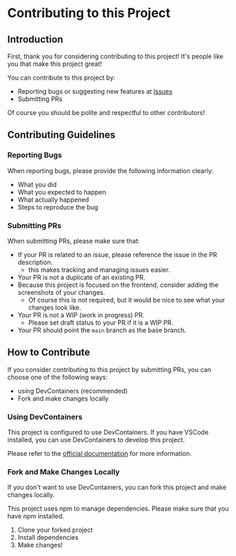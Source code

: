 # Contributing to this Project

## Introduction

First, thank you for considering contributing to this project! It's people like you that make this project great!

You can contribute to this project by:

- Reporting bugs or suggesting new features at [Issues](https://github.com/Secret-Society-Braid/imas-cord-hub/issues)
- Submitting PRs

Of course you should be polite and respectful to other contributors!

## Contributing Guidelines

### Reporting Bugs

When reporting bugs, please provide the following information clearly:

- What you did
- What you expected to happen
- What actually happened
- Steps to reproduce the bug

### Submitting PRs

When submitting PRs, please make sure that:

- If your PR is related to an issue, please reference the issue in the PR description.
  - this makes tracking and managing issues easier.
- Your PR is not a duplicate of an existing PR.
- Because this project is focused on the frontend, consider adding the screenshots of your changes.
  - Of course this is not required, but it would be nice to see what your changes look like.
- Your PR is not a WIP (work in progress) PR.
  - Please set draft status to your PR if it is a WIP PR.
- Your PR should point the `main` branch as the base branch.

## How to Contribute

If you consider contributing to this project by submitting PRs, you can choose one of the following ways:

- using DevContainers (recommended)
- Fork and make changes locally

### Using DevContainers

This project is configured to use DevContainers. If you have VSCode installed, you can use DevContainers to develop this project.

Please refer to the [official documentation](https://code.visualstudio.com/docs/remote/containers) for more information.

### Fork and Make Changes Locally

If you don't want to use DevContainers, you can fork this project and make changes locally.

This project uses npm to manage dependencies. Please make sure that you have npm installed.

1. Clone your forked project
2. Install dependencies
3. Make changes!
